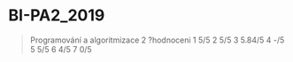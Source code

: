 # BI-PA2_2019
>Programování a algoritmizace 2
?hodnoceni
1 5/5
2 5/5
3 5.84/5
4 -/5
5 5/5
6 4/5
7 0/5
